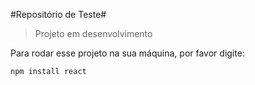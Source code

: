 #Repositório de Teste#

> Projeto em desenvolvimento

Para rodar esse projeto na sua máquina, por favor digite:
```
npm install react
```
